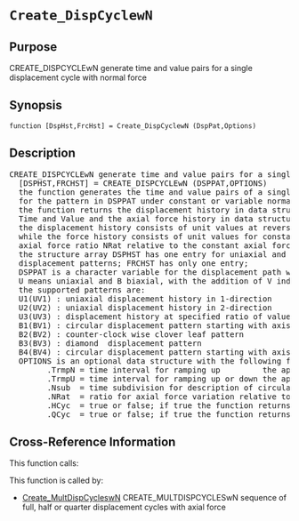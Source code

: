 
<!-- <a name="_top"></a>
<div><a href="../../../_index.md">Home</a> &gt;  <a href="#">latest</a> &gt; <a href="#">Utility_Functions</a> &gt; <a href="_index.md">General</a> &gt; Create_DispCyclewN.m</div> -->

<!--<table width="100%"><tr><td align="left"><a href="../../../_index.md"><img alt="<" border="0" src="../../../left.png">&nbsp;Master index</a></td>
<td align="right"><a href="_index.md">Index for latest\Utility_Functions\General&nbsp;<img alt=">" border="0" src="../../../right.png"></a></td></tr></table>-->
# `Create_DispCyclewN`
<!-- <h1>Create_DispCyclewN
</h1> -->

## <a name="_name"></a>Purpose

<!-- <h2 id="purpose"><a name="_name"></a>Purpose</h2> -->

CREATE_DISPCYCLEwN generate time and value pairs for a single displacement cycle with normal force

<!-- <div class="box"><strong>CREATE_DISPCYCLEwN generate time and value pairs for a single displacement cycle with normal force</strong></div> -->

## <a name="_synopsis"></a>Synopsis

`function [DspHst,FrcHst] = Create_DispCyclewN (DspPat,Options)` 
## <a name="_description"></a>Description

<pre class="comment">CREATE_DISPCYCLEwN generate time and value pairs for a single displacement cycle with normal force    
  [DSPHST,FRCHST] = CREATE_DISPCYCLEwN (DSPPAT,OPTIONS)
  the function generates the time and value pairs of a single displacement cycle
  for the pattern in DSPPAT under constant or variable normal force N;
  the function returns the displacement history in data structure array DSPHST with fields
  Time and Value and the axial force history in data structure FRCHST with fields Time and Value;
  the displacement history consists of unit values at reversals with zero values in between,
  while the force history consists of unit values for constant axial force +- the variable
  axial force ratio NRat relative to the constant axial force specified in OPTIONS;
  the structure array DSPHST has one entry for uniaxial and 2 entries for biaxial
  displacement patterns; FRCHST has only one entry;
  DSPPAT is a character variable for the displacement path with the following syntax:
  U means uniaxial and B biaxial, with the addition of V indicating a variable axial force;
  the supported patterns are:
  U1(UV1) : uniaxial displacement history in 1-direction
  U2(UV2) : uniaxial displacement history in 2-direction
  U3(UV3) : displacement history at specified ratio of values along axis 1 and 2
  B1(BV1) : circular displacement pattern starting with axis 1
  B2(BV2) : counter-clock wise clover leaf pattern
  B3(BV3) : diamond  displacement pattern
  B4(BV4) : circular displacement pattern starting with axis 2
  OPTIONS is an optional data structure with the following fields:
        .TrmpN = time interval for ramping up         the application of the axial force N
        .TrmpU = time interval for ramping up or down the application of first U
        .Nsub  = time subdivision for description of circular path (default = 100)
        .NRat  = ratio for axial force variation relative to constant value
        .HCyc  = true or false; if true the function returns a half    cycle instead of full
        .QCyc  = true or false; if true the function returns a quarter cycle instead of full</pre>
<!-- <div class="fragment"><pre class="comment">CREATE_DISPCYCLEwN generate time and value pairs for a single displacement cycle with normal force    
  [DSPHST,FRCHST] = CREATE_DISPCYCLEwN (DSPPAT,OPTIONS)
  the function generates the time and value pairs of a single displacement cycle
  for the pattern in DSPPAT under constant or variable normal force N;
  the function returns the displacement history in data structure array DSPHST with fields
  Time and Value and the axial force history in data structure FRCHST with fields Time and Value;
  the displacement history consists of unit values at reversals with zero values in between,
  while the force history consists of unit values for constant axial force +- the variable
  axial force ratio NRat relative to the constant axial force specified in OPTIONS;
  the structure array DSPHST has one entry for uniaxial and 2 entries for biaxial
  displacement patterns; FRCHST has only one entry;
  DSPPAT is a character variable for the displacement path with the following syntax:
  U means uniaxial and B biaxial, with the addition of V indicating a variable axial force;
  the supported patterns are:
  U1(UV1) : uniaxial displacement history in 1-direction
  U2(UV2) : uniaxial displacement history in 2-direction
  U3(UV3) : displacement history at specified ratio of values along axis 1 and 2
  B1(BV1) : circular displacement pattern starting with axis 1
  B2(BV2) : counter-clock wise clover leaf pattern
  B3(BV3) : diamond  displacement pattern
  B4(BV4) : circular displacement pattern starting with axis 2
  OPTIONS is an optional data structure with the following fields:
        .TrmpN = time interval for ramping up         the application of the axial force N
        .TrmpU = time interval for ramping up or down the application of first U
        .Nsub  = time subdivision for description of circular path (default = 100)
        .NRat  = ratio for axial force variation relative to constant value
        .HCyc  = true or false; if true the function returns a half    cycle instead of full
        .QCyc  = true or false; if true the function returns a quarter cycle instead of full</pre></div> -->

<!-- crossreference -->
## <a name="_cross"></a>Cross-Reference Information

This function calls:
<ul style="list-style-image:url(../../../matlabicon.gif)">
</ul>
This function is called by:
<ul style="list-style-image:url(../../../matlabicon.gif)">
<li><a href="Create_MultDispCycleswN.md" class="code" title="function [DspHst,FrcHst] = Create_MultDispCycleswN (DspPat,Ucyc,Ncyc,TmStr,Options)">Create_MultDispCycleswN</a>	CREATE_MULTDISPCYCLESwN sequence of full, half or quarter displacement cycles with axial force</li></ul>
<!-- crossreference -->




<!-- <hr><address>Generated on Thu 28-Jan-2021 18:22:44 by <strong><a href="http://www.artefact.tk/software/matlab/m2html/" title="Matlab Documentation in HTML">m2html</a></strong> &copy; 2005</address> -->